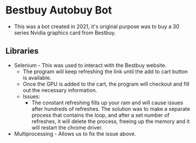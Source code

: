 # Bestbuy Autobuy Bot
- This was a bot created in 2021, it's original purpose was to buy a 30 series Nvidia graphics card from Bestbuy.

## Libraries
- Selenium - This was used to interact with the Bestbuy website.
    - The program will keep refreshing the link until the add to cart button is available. 
    - Once the GPU is added to the cart, the program will checkout and fill out the necessary information.
    - Issues:
        - The constant refreshing fills up your ram and will cause issues after hundreds of refreshes. The solution was to make a separate process that contains the loop, and after a set number of refreshes, it will delete the process, freeing up the memory and it will restart the chrome driver.
- Multiprocessing - Allows us to fix the issue above.